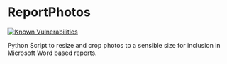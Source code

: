 # ReportPhotos
[![Known Vulnerabilities](https://snyk.io/test/github/adamrees89/ReportPhotos/badge.svg)](https://snyk.io/test/github/adamrees89/ReportPhotos)


Python Script to resize and crop photos to a sensible size for inclusion in Microsoft Word based reports.

